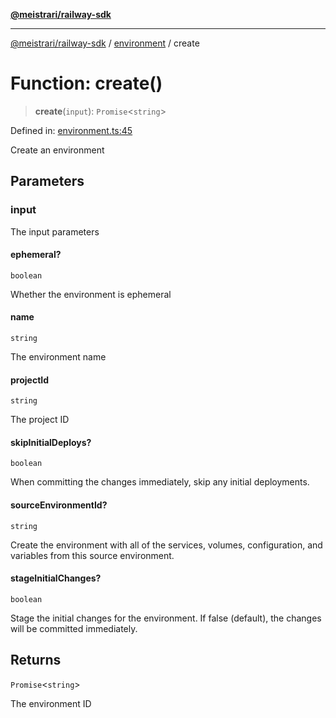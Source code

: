 [**@meistrari/railway-sdk**](../../README.md)

***

[@meistrari/railway-sdk](../../README.md) / [environment](../README.md) / create

# Function: create()

> **create**(`input`): `Promise`\<`string`\>

Defined in: [environment.ts:45](https://github.com/meistrari/railway-sdk/blob/885a37132f261e7d319cf71b6b874a177f1282fc/src/resources/environment.ts#L45)

Create an environment

## Parameters

### input

The input parameters

#### ephemeral?

`boolean`

Whether the environment is ephemeral

#### name

`string`

The environment name

#### projectId

`string`

The project ID

#### skipInitialDeploys?

`boolean`

When committing the changes immediately, skip any initial deployments.

#### sourceEnvironmentId?

`string`

Create the environment with all of the services, volumes, configuration, and variables from this source environment.

#### stageInitialChanges?

`boolean`

Stage the initial changes for the environment. If false (default), the changes will be committed immediately.

## Returns

`Promise`\<`string`\>

The environment ID
